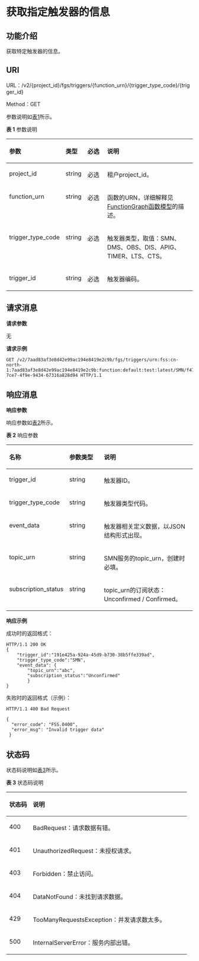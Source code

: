 # 获取指定触发器的信息<a name="functiongraph_06_0120"></a>

## 功能介绍<a name="section42928880"></a>

获取特定触发器的信息。

## URI<a name="section50815604"></a>

URL：/v2/\{project\_id\}/fgs/triggers/\{function\_urn\}/\{trigger\_type\_code\}/\{trigger\_id\}

Method：GET

参数说明如[表1](#table9801345604)所示。

**表 1**  参数说明

<a name="table9801345604"></a>
<table><thead align="left"><tr id="row28011445507"><th class="cellrowborder" valign="top" width="22%" id="mcps1.2.5.1.1"><p id="p4231125113017"><a name="p4231125113017"></a><a name="p4231125113017"></a>参数</p>
</th>
<th class="cellrowborder" valign="top" width="11%" id="mcps1.2.5.1.2"><p id="p192315518015"><a name="p192315518015"></a><a name="p192315518015"></a>类型</p>
</th>
<th class="cellrowborder" valign="top" width="12%" id="mcps1.2.5.1.3"><p id="p423155114014"><a name="p423155114014"></a><a name="p423155114014"></a>必选</p>
</th>
<th class="cellrowborder" valign="top" width="55.00000000000001%" id="mcps1.2.5.1.4"><p id="p62311351905"><a name="p62311351905"></a><a name="p62311351905"></a>说明</p>
</th>
</tr>
</thead>
<tbody><tr id="row0801645403"><td class="cellrowborder" valign="top" width="22%" headers="mcps1.2.5.1.1 "><p id="p69341855201"><a name="p69341855201"></a><a name="p69341855201"></a>project_id</p>
</td>
<td class="cellrowborder" valign="top" width="11%" headers="mcps1.2.5.1.2 "><p id="p159425551012"><a name="p159425551012"></a><a name="p159425551012"></a>string</p>
</td>
<td class="cellrowborder" valign="top" width="12%" headers="mcps1.2.5.1.3 "><p id="p3942255607"><a name="p3942255607"></a><a name="p3942255607"></a>必选</p>
</td>
<td class="cellrowborder" valign="top" width="55.00000000000001%" headers="mcps1.2.5.1.4 "><p id="p199421551104"><a name="p199421551104"></a><a name="p199421551104"></a>租户project_id。</p>
</td>
</tr>
<tr id="row10801114516010"><td class="cellrowborder" valign="top" width="22%" headers="mcps1.2.5.1.1 "><p id="p29421550019"><a name="p29421550019"></a><a name="p29421550019"></a>function_urn</p>
</td>
<td class="cellrowborder" valign="top" width="11%" headers="mcps1.2.5.1.2 "><p id="p1994275510020"><a name="p1994275510020"></a><a name="p1994275510020"></a>string</p>
</td>
<td class="cellrowborder" valign="top" width="12%" headers="mcps1.2.5.1.3 "><p id="p1694212551108"><a name="p1694212551108"></a><a name="p1694212551108"></a>必选</p>
</td>
<td class="cellrowborder" valign="top" width="55.00000000000001%" headers="mcps1.2.5.1.4 "><p id="p14949185515014"><a name="p14949185515014"></a><a name="p14949185515014"></a>函数的URN，详细解释见<a href="FunctionGraph函数模型.md">FunctionGraph函数模型</a>的描述。</p>
</td>
</tr>
<tr id="row198018451708"><td class="cellrowborder" valign="top" width="22%" headers="mcps1.2.5.1.1 "><p id="p12949185514018"><a name="p12949185514018"></a><a name="p12949185514018"></a>trigger_type_code</p>
</td>
<td class="cellrowborder" valign="top" width="11%" headers="mcps1.2.5.1.2 "><p id="p89499554013"><a name="p89499554013"></a><a name="p89499554013"></a>string</p>
</td>
<td class="cellrowborder" valign="top" width="12%" headers="mcps1.2.5.1.3 "><p id="p4949165516014"><a name="p4949165516014"></a><a name="p4949165516014"></a>必选</p>
</td>
<td class="cellrowborder" valign="top" width="55.00000000000001%" headers="mcps1.2.5.1.4 "><p id="p1494935519016"><a name="p1494935519016"></a><a name="p1494935519016"></a>触发器类型，取值：SMN、DMS、OBS、DIS、APIG、TIMER、LTS、CTS。</p>
</td>
</tr>
<tr id="row78011451807"><td class="cellrowborder" valign="top" width="22%" headers="mcps1.2.5.1.1 "><p id="p895711551507"><a name="p895711551507"></a><a name="p895711551507"></a>trigger_id</p>
</td>
<td class="cellrowborder" valign="top" width="11%" headers="mcps1.2.5.1.2 "><p id="p199574551503"><a name="p199574551503"></a><a name="p199574551503"></a>string</p>
</td>
<td class="cellrowborder" valign="top" width="12%" headers="mcps1.2.5.1.3 "><p id="p10957195519017"><a name="p10957195519017"></a><a name="p10957195519017"></a>必选</p>
</td>
<td class="cellrowborder" valign="top" width="55.00000000000001%" headers="mcps1.2.5.1.4 "><p id="p119651355507"><a name="p119651355507"></a><a name="p119651355507"></a>触发器编码。</p>
</td>
</tr>
</tbody>
</table>

## 请求消息<a name="section54687260"></a>

**请求参数**

无

**请求示例**

```
GET /v2/7aad83af3e8d42e99ac194e8419e2c9b/fgs/triggers/urn:fss:cn-north-1:7aad83af3e8d42e99ac194e8419e2c9b:function:default:test:latest/SMN/f4748d95-7ce7-4f9e-9434-67316a828d94 HTTP/1.1
```

## 响应消息<a name="section22423296"></a>

**响应参数**

响应参数如[表2](#table394445163918)所示。    

**表 2**  响应参数

<a name="table394445163918"></a>
<table><thead align="left"><tr id="row5944851163912"><th class="cellrowborder" valign="top" width="20.202020202020204%" id="mcps1.2.4.1.1"><p id="p7944165193912"><a name="p7944165193912"></a><a name="p7944165193912"></a>名称</p>
</th>
<th class="cellrowborder" valign="top" width="21.012101210121013%" id="mcps1.2.4.1.2"><p id="p494413519391"><a name="p494413519391"></a><a name="p494413519391"></a>参数类型</p>
</th>
<th class="cellrowborder" valign="top" width="58.78587858785879%" id="mcps1.2.4.1.3"><p id="p159441351193918"><a name="p159441351193918"></a><a name="p159441351193918"></a>说明</p>
</th>
</tr>
</thead>
<tbody><tr id="row656714506269"><td class="cellrowborder" valign="top" width="20.202020202020204%" headers="mcps1.2.4.1.1 "><p id="p897220169325"><a name="p897220169325"></a><a name="p897220169325"></a>trigger_id</p>
</td>
<td class="cellrowborder" valign="top" width="21.012101210121013%" headers="mcps1.2.4.1.2 "><p id="p10200164542217"><a name="p10200164542217"></a><a name="p10200164542217"></a>string</p>
</td>
<td class="cellrowborder" valign="top" width="58.78587858785879%" headers="mcps1.2.4.1.3 "><p id="p3971716113216"><a name="p3971716113216"></a><a name="p3971716113216"></a>触发器ID。</p>
</td>
</tr>
<tr id="row1447114561264"><td class="cellrowborder" valign="top" width="20.202020202020204%" headers="mcps1.2.4.1.1 "><p id="p19701163322"><a name="p19701163322"></a><a name="p19701163322"></a>trigger_type_code</p>
</td>
<td class="cellrowborder" valign="top" width="21.012101210121013%" headers="mcps1.2.4.1.2 "><p id="p182008456225"><a name="p182008456225"></a><a name="p182008456225"></a>string</p>
</td>
<td class="cellrowborder" valign="top" width="58.78587858785879%" headers="mcps1.2.4.1.3 "><p id="p296918163326"><a name="p296918163326"></a><a name="p296918163326"></a>触发器类型代码。</p>
</td>
</tr>
<tr id="row171881259182617"><td class="cellrowborder" valign="top" width="20.202020202020204%" headers="mcps1.2.4.1.1 "><p id="p15535100113911"><a name="p15535100113911"></a><a name="p15535100113911"></a>event_data</p>
</td>
<td class="cellrowborder" valign="top" width="21.012101210121013%" headers="mcps1.2.4.1.2 "><p id="p220064511221"><a name="p220064511221"></a><a name="p220064511221"></a>string</p>
</td>
<td class="cellrowborder" valign="top" width="58.78587858785879%" headers="mcps1.2.4.1.3 "><p id="p1596641617325"><a name="p1596641617325"></a><a name="p1596641617325"></a>触发器相关定义数据，以JSON结构形式出现。</p>
</td>
</tr>
<tr id="row152771626162720"><td class="cellrowborder" valign="top" width="20.202020202020204%" headers="mcps1.2.4.1.1 "><p id="p151771153154014"><a name="p151771153154014"></a><a name="p151771153154014"></a>topic_urn</p>
</td>
<td class="cellrowborder" valign="top" width="21.012101210121013%" headers="mcps1.2.4.1.2 "><p id="p420044517221"><a name="p420044517221"></a><a name="p420044517221"></a>string</p>
</td>
<td class="cellrowborder" valign="top" width="58.78587858785879%" headers="mcps1.2.4.1.3 "><p id="p896216162329"><a name="p896216162329"></a><a name="p896216162329"></a>SMN服务的topic_urn，创建时必填。</p>
</td>
</tr>
<tr id="row143501123142714"><td class="cellrowborder" valign="top" width="20.202020202020204%" headers="mcps1.2.4.1.1 "><p id="p1494818194112"><a name="p1494818194112"></a><a name="p1494818194112"></a>subscription_status</p>
</td>
<td class="cellrowborder" valign="top" width="21.012101210121013%" headers="mcps1.2.4.1.2 "><p id="p9960161643210"><a name="p9960161643210"></a><a name="p9960161643210"></a>string</p>
</td>
<td class="cellrowborder" valign="top" width="58.78587858785879%" headers="mcps1.2.4.1.3 "><p id="p15959416173217"><a name="p15959416173217"></a><a name="p15959416173217"></a>topic_urn的订阅状态：Unconfirmed / Confirmed。</p>
</td>
</tr>
</tbody>
</table>

**响应示例**

成功时的返回格式：

```
HTTP/1.1 200 OK 
{ 
    "trigger_id":"191e425a-924a-45d9-b730-38b5ffe339ad", 
    "trigger_type_code":"SMN", 
    "event_data": { 
        "topic_urn":"abc", 
        "subscription_status":"Unconfirmed" 
        }
}
```

失败时的返回格式（示例）：

```
HTTP/1.1 400 Bad Request 

{ 
  "error_code": "FSS.0400", 
  "error_msg": "Invalid trigger data" 
 }
```

## 状态码<a name="section483072"></a>

状态码说明如[表3](#d0e6657)所示。

**表 3**  状态码说明

<a name="d0e6657"></a>
<table><thead align="left"><tr id="row8646613"><th class="cellrowborder" valign="top" width="13.13%" id="mcps1.2.3.1.1"><p id="p29287085"><a name="p29287085"></a><a name="p29287085"></a>状态码</p>
</th>
<th class="cellrowborder" valign="top" width="86.87%" id="mcps1.2.3.1.2"><p id="p23443669"><a name="p23443669"></a><a name="p23443669"></a>说明</p>
</th>
</tr>
</thead>
<tbody><tr id="row19889013"><td class="cellrowborder" valign="top" width="13.13%" headers="mcps1.2.3.1.1 "><p id="p397366"><a name="p397366"></a><a name="p397366"></a>400</p>
</td>
<td class="cellrowborder" valign="top" width="86.87%" headers="mcps1.2.3.1.2 "><p id="p32186687"><a name="p32186687"></a><a name="p32186687"></a>BadRequest：请求数据有错。</p>
</td>
</tr>
<tr id="row21244735"><td class="cellrowborder" valign="top" width="13.13%" headers="mcps1.2.3.1.1 "><p id="p43101960"><a name="p43101960"></a><a name="p43101960"></a>401</p>
</td>
<td class="cellrowborder" valign="top" width="86.87%" headers="mcps1.2.3.1.2 "><p id="p1597870"><a name="p1597870"></a><a name="p1597870"></a>UnauthorizedRequest：未授权请求。</p>
</td>
</tr>
<tr id="row029411491420"><td class="cellrowborder" valign="top" width="13.13%" headers="mcps1.2.3.1.1 "><p id="p18294349194216"><a name="p18294349194216"></a><a name="p18294349194216"></a>403</p>
</td>
<td class="cellrowborder" valign="top" width="86.87%" headers="mcps1.2.3.1.2 "><p id="p52941649154218"><a name="p52941649154218"></a><a name="p52941649154218"></a>Forbidden：禁止访问。</p>
</td>
</tr>
<tr id="row14380831"><td class="cellrowborder" valign="top" width="13.13%" headers="mcps1.2.3.1.1 "><p id="p23996634"><a name="p23996634"></a><a name="p23996634"></a>404</p>
</td>
<td class="cellrowborder" valign="top" width="86.87%" headers="mcps1.2.3.1.2 "><p id="p64679206"><a name="p64679206"></a><a name="p64679206"></a>DataNotFound：未找到请求数据。</p>
</td>
</tr>
<tr id="row45241946"><td class="cellrowborder" valign="top" width="13.13%" headers="mcps1.2.3.1.1 "><p id="p40718977"><a name="p40718977"></a><a name="p40718977"></a>429</p>
</td>
<td class="cellrowborder" valign="top" width="86.87%" headers="mcps1.2.3.1.2 "><p id="p9902861"><a name="p9902861"></a><a name="p9902861"></a>TooManyRequestsException：并发请求数太多。</p>
</td>
</tr>
<tr id="row22016893"><td class="cellrowborder" valign="top" width="13.13%" headers="mcps1.2.3.1.1 "><p id="p38537883"><a name="p38537883"></a><a name="p38537883"></a>500</p>
</td>
<td class="cellrowborder" valign="top" width="86.87%" headers="mcps1.2.3.1.2 "><p id="p34560785"><a name="p34560785"></a><a name="p34560785"></a>InternalServerError：服务内部出错。</p>
</td>
</tr>
</tbody>
</table>

